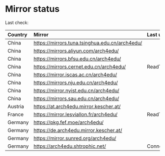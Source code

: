 <script src="./time.js"></script>
# Mirror status
Last check: <script type="text/javascript">localize(1752686781.6322937);</script>

|Country|Mirror|Last update|
|:------|:-----|:----------|
|China|https://mirrors.tuna.tsinghua.edu.cn/arch4edu/|<script type="text/javascript">localize(1752648645);</script>|
|China|https://mirrors.aliyun.com/arch4edu/|<script type="text/javascript">localize(1752648645);</script>|
|China|https://mirrors.bfsu.edu.cn/arch4edu/|<script type="text/javascript">localize(1752648645);</script>|
|China|https://mirrors.cernet.edu.cn/arch4edu/|ReadTimeout|
|China|https://mirror.iscas.ac.cn/arch4edu/|<script type="text/javascript">localize(1752648645);</script>|
|China|https://mirrors.nju.edu.cn/arch4edu/|<script type="text/javascript">localize(1752562191);</script>|
|China|https://mirror.nyist.edu.cn/arch4edu/|<script type="text/javascript">localize(1752648645);</script>|
|China|https://mirrors.sau.edu.cn/arch4edu/|<script type="text/javascript">localize(1752259981);</script>|
|Austria|https://at.arch4edu.mirror.kescher.at/|<script type="text/javascript">localize(1752648645);</script>|
|France|https://mirror.lesviallon.fr/arch4edu/|ReadTimeout|
|Germany|https://pkg.fef.moe/arch4edu/|<script type="text/javascript">localize(1752648645);</script>|
|Germany|https://de.arch4edu.mirror.kescher.at/|<script type="text/javascript">localize(1752648645);</script>|
|Germany|https://mirror.sunred.org/arch4edu/|<script type="text/javascript">localize(1752648645);</script>|
|Germany|https://arch4edu.shtrophic.net/|ConnectionError|

<script src="./tablefilter/tablefilter.js"></script>
<script src="./table.js"></script>